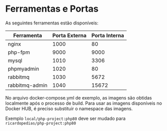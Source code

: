 # Ferramentas e Portas

As seguintes ferramentas estão disponíveis:

| Ferramenta      | Porta Externa | Porta Interna |
| --------------- | ------------- | ------------- |
|  nginx          | 1000          | 80            |
|  php-fpm        | 9000          | 9000          |
|  mysql          | 1010          | 3306          |
|  phpmyadmin     | 1020          | 80            |
|  rabbitmq       | 1030          | 5672          |
|  rabbitmq-admin | 1040          | 15672         |

No arquivo docker-compose.yml de exemplo, as imagens são obtidas localmente após o processo de build.
Para usar as imagens disponíveis no Docker HUB, é preciso substituir o namespace das imagens.

Exemplo `local/php-project:php80` deve ser mudado para `ricardopedias/php-project:php80`
